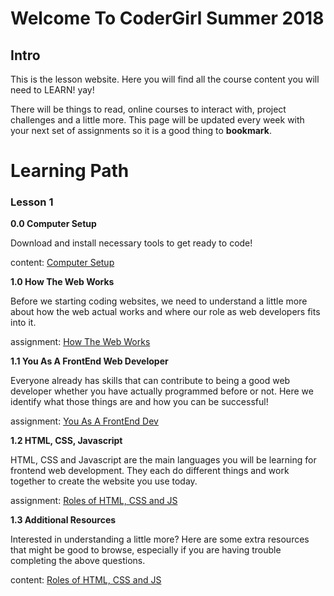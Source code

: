 # Welcome To CoderGirl Summer 2018

## Intro

This is the lesson website. Here you will find all the course content you will need to LEARN! yay!

There will be things to read, online courses to interact with, project challenges and a little more. This page will be updated every week with your next set of assignments so it is a good thing to **bookmark**.


# Learning Path


### Lesson 1

**0.0 Computer Setup**

Download and install necessary tools to get ready to code!

content: [Computer Setup](lesson_1/0_computer_setup)



**1.0 How The Web Works**

Before we starting coding websites, we need to understand a little more about how the web actual works and where our role as web developers fits into it.

assignment: [How The Web Works](lesson_1/1_how_web_works)



**1.1 You As A FrontEnd Web Developer**

Everyone already has skills that can contribute to being a good web developer whether you have actually programmed before or not. Here we identify what those things are and how you can be successful!

assignment: [You As A FrontEnd Dev](lesson_1/2_you_as_dev)



**1.2 HTML, CSS, Javascript**

HTML, CSS and Javascript are the main languages you will be learning for frontend web development. They each do different things and work together to create the website you use today.

assignment: [Roles of HTML, CSS and JS](lesson_1/3_roles_of_lang)



**1.3 Additional Resources**

Interested in understanding a little more? Here are some extra resources that might be good to browse, especially if you are having trouble completing the above questions.

content: [Roles of HTML, CSS and JS](lesson_1/4_resources)
